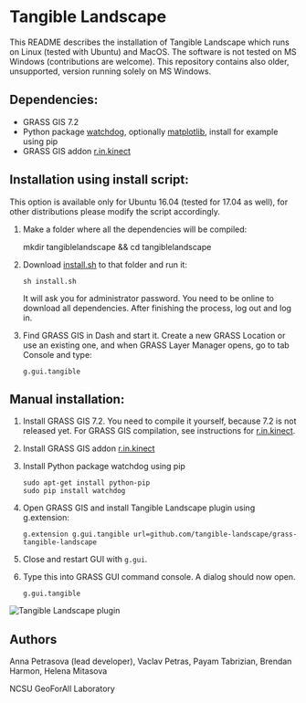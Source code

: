Tangible Landscape
==================
This README describes the installation of Tangible Landscape which runs on Linux (tested with Ubuntu) and MacOS. The software is not tested on MS Windows (contributions are welcome). This repository contains also older, unsupported, version running solely on MS Windows.

Dependencies:
-------------

-   GRASS GIS 7.2
-   Python package [watchdog](https://pypi.python.org/pypi/watchdog), optionally [matplotlib](https://matplotlib.org/),
    install for example using pip
-   GRASS GIS addon
    [r.in.kinect](https://github.com/ncsu-osgeorel/r.in.kinect)

Installation using install script:
----------------------------------
This option is available only for Ubuntu 16.04 (tested for 17.04 as well), for other distributions please modify the script accordingly.


1. Make a folder where all the dependencies will be compiled:

    mkdir tangiblelandscape && cd tangiblelandscape
    
2. Download [install.sh](https://raw.githubusercontent.com/tangible-landscape/grass-tangible-landscape/master/install.sh) to that folder and run it:

       sh install.sh
    
    It will ask you for administrator password. You need to be online to download all dependencies. After finishing the process, log out and log in.
    
3. Find GRASS GIS in Dash and start it. Create a new GRASS Location or use an existing one, and when GRASS Layer Manager opens, go to tab Console and type:

       g.gui.tangible

Manual installation:
-------------

1.  Install GRASS GIS 7.2. You need to compile it yourself, because 7.2 is not released yet. For GRASS GIS compilation, see instructions for [r.in.kinect](https://github.com/ncsu-osgeorel/r.in.kinect).
2.  Install GRASS GIS addon
    [r.in.kinect](https://github.com/ncsu-osgeorel/r.in.kinect)
3.  Install Python package watchdog using pip

        sudo apt-get install python-pip
        sudo pip install watchdog
    
4.  Open GRASS GIS and install Tangible Landscape plugin using g.extension:

        g.extension g.gui.tangible url=github.com/tangible-landscape/grass-tangible-landscape

6. Close and restart GUI with `g.gui`.
5.  Type this into GRASS GUI command console. A dialog
    should now open.

        g.gui.tangible
    
![Tangible Landscape plugin](https://github.com/tangible-landscape/grass-tangible-landscape/wiki/img/plugin/scanning_tab.png "Tangible Landscape plugin")

Authors
--------
Anna Petrasova (lead developer), Vaclav Petras, Payam Tabrizian, Brendan Harmon, Helena Mitasova

NCSU GeoForAll Laboratory
